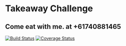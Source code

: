 Takeaway Challenge
==================
Come eat with me. at +61740881465 
-----------------
[![Build Status](https://travis-ci.org/letianw91/takeaway-challenge.svg?branch=master)](https://travis-ci.org/letianw91/takeaway-challenge)
[![Coverage Status](https://coveralls.io/repos/github/letianw91/takeaway-challenge/badge.svg?branch=master)](https://coveralls.io/github/letianw91/takeaway-challenge?branch=master)

